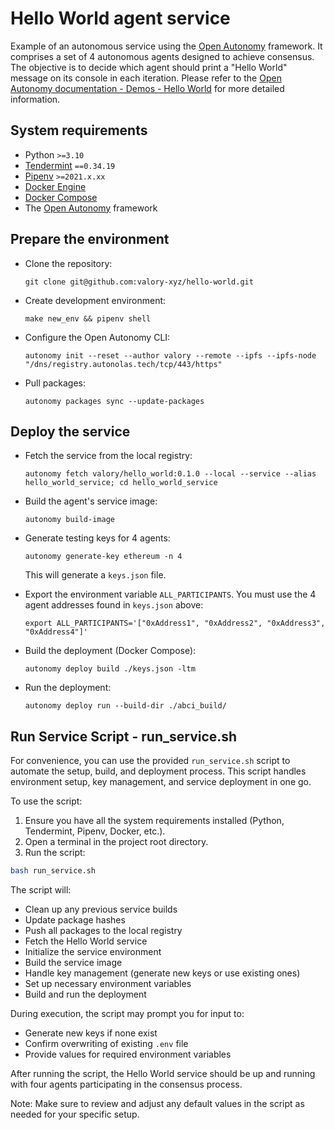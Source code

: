 # Hello World agent service

Example of an autonomous service using the [Open Autonomy](https://docs.autonolas.network/open-autonomy/) framework. It comprises a set of 4 autonomous agents designed to achieve consensus. The objective is to decide which agent should print a "Hello World" message on its console in each iteration. Please refer to the [Open Autonomy documentation - Demos - Hello World](https://docs.autonolas.network/demos/hello-world/) for more detailed information.

## System requirements

- Python `>=3.10`
- [Tendermint](https://docs.tendermint.com/v0.34/introduction/install.html) `==0.34.19`
- [Pipenv](https://pipenv.pypa.io/en/latest/installation.html) `>=2021.x.xx`
- [Docker Engine](https://docs.docker.com/engine/install/)
- [Docker Compose](https://docs.docker.com/compose/install/)
- The [Open Autonomy](https://docs.autonolas.network/open-autonomy/guides/set_up/#set-up-the-framework) framework

## Prepare the environment

- Clone the repository:

      git clone git@github.com:valory-xyz/hello-world.git

- Create development environment:

      make new_env && pipenv shell

- Configure the Open Autonomy CLI:

      autonomy init --reset --author valory --remote --ipfs --ipfs-node "/dns/registry.autonolas.tech/tcp/443/https"

- Pull packages:

      autonomy packages sync --update-packages

## Deploy the service

- Fetch the service from the local registry:

      autonomy fetch valory/hello_world:0.1.0 --local --service --alias hello_world_service; cd hello_world_service

- Build the agent's service image:

      autonomy build-image

- Generate testing keys for 4 agents:

      autonomy generate-key ethereum -n 4

  This will generate a `keys.json` file.

- Export the environment variable `ALL_PARTICIPANTS`. You must use the 4 agent addresses found in `keys.json` above:

      export ALL_PARTICIPANTS='["0xAddress1", "0xAddress2", "0xAddress3", "0xAddress4"]'

- Build the deployment (Docker Compose):

      autonomy deploy build ./keys.json -ltm

- Run the deployment:

      autonomy deploy run --build-dir ./abci_build/

## Run Service Script - run_service.sh

For convenience, you can use the provided `run_service.sh` script to automate the setup, build, and deployment process. This script handles environment setup, key management, and service deployment in one go.

To use the script:

1. Ensure you have all the system requirements installed (Python, Tendermint, Pipenv, Docker, etc.).
2. Open a terminal in the project root directory.
3. Run the script:

```bash
bash run_service.sh
```

The script will:

- Clean up any previous service builds
- Update package hashes
- Push all packages to the local registry
- Fetch the Hello World service
- Initialize the service environment
- Build the service image
- Handle key management (generate new keys or use existing ones)
- Set up necessary environment variables
- Build and run the deployment

During execution, the script may prompt you for input to:
- Generate new keys if none exist
- Confirm overwriting of existing `.env` file
- Provide values for required environment variables

After running the script, the Hello World service should be up and running with four agents participating in the consensus process.

Note: Make sure to review and adjust any default values in the script as needed for your specific setup.
